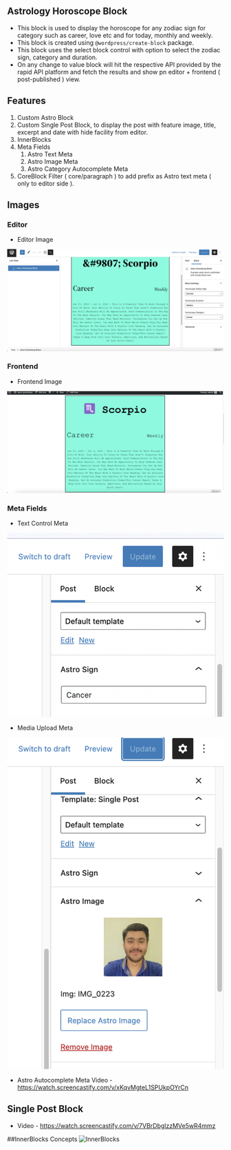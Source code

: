 ## Astrology Horoscope Block

- This block is used to display the horoscope for any zodiac sign for category such as career, love etc and for today, monthly and weekly.
- This block is created using `@wordpress/create-block` package.
- This block uses the select block control with option to select the zodiac sign, category and duration.
- On any change to value block will hit the respective API provided by the rapid API platform and fetch the results and show pn editor + frontend ( post-published ) view.


## Features
1. Custom Astro Block
2. Custom Single Post Block, to display the post with feature image, title, excerpt and date with hide facility from editor.
3. InnerBlocks
4. Meta Fields
   1. Astro Text Meta
   2. Astro Image Meta
   3. Astro Category Autocomplete Meta
5. CoreBlock Filter ( core/paragraph ) to add prefix as Astro text meta ( only to editor side ).

## Images
### Editor
- Editor Image

![Editor Image](/images/editor.png)

### Frontend
- Frontend Image

![Frontend Image](images/frontend.png)

### Meta Fields
- Text Control Meta

![Meta Fields](images/AstroText.png)

- Media Upload Meta

![AstroMediaUpload](images/AstroImage.png)

- Astro Autocomplete Meta Video - https://watch.screencastify.com/v/xKqvMgteL1SPUkpOYrCn


## Single Post Block
- Video - https://watch.screencastify.com/v/7VBrDbglzzMVe5wR4mmz


##InnerBlocks Concepts
![InnerBlocks](image/InnerBlocks.png)
